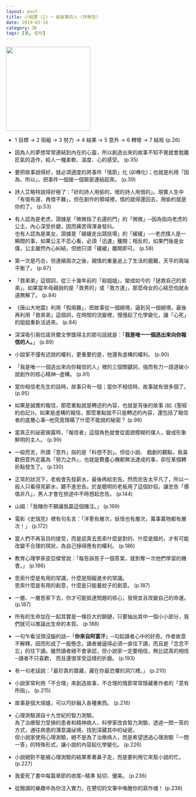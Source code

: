 ```yaml
---
layout: post
title: 小說課 (2) ─ 偷故事的人 (許榮哲)
date: 2019-03-16
category: 訣
tags: [書, 佳句]
---
```


<img src="https://doltegg.github.io/egg/others/egg/noveli.jpg" style="width:230px"/>

- 1 目標 → 2 阻礙 → 3 努力 → 4 結果 → 5 意外 → 6 轉彎 → 7 結局 (p.26)


- 因為人的夢想常常連結到內在的心靈，所以創造出來的故事不知不覺就會脫離匠氣的造作，給人一種柔軟、溫度、心的感受。 (p.35)

<!--more-->

- 要把故事說得好，就必須適度的將事件「情節」化 (卯榫化)；也就是利用「因為、所以」，把事件一個接一個緊密連結起來。 (p.39)


- 詩人艾略特說得好極了：「好的詩人用偷的，壞的詩人用借的」。現實人生中「有借有還，再借不難」，但在創作的領域裡，借的就得還回去，用偷的就是你的了。 (p.53)


- 有人認為是老虎，證據是「微微指了右邊的門」的「微微」─因為指向老虎的公主，內心深受折磨，因而痛苦得渾身發抖。<br />
也有人認為是美女，證據是「緩緩走出競技場」的「緩緩」──老虎撲人是一瞬間的事，如果公主不忍心看，必須「迅速」離開；相反的，如果門後是女僕，公主雖然內心糾結，但她只須「緩緩」離開即可。 (p.58)


- 第一次是巧合，但連續兩次之後，親情的重量追上了生活的磨難，天平的兩端平衡了。 (p.67)


- 「救弟弟」這個詞，從三十幾年前的「殺姐姐」，變成如今的「拯救自己的弟弟」。如果當年母親說的是「救男的」或「救方達」，那麼母女的心結恐怕就永遠無解了。 (p.84)



- 《唐山大地震》利用「假兩難」，把故事從一個絕境，逼到另一個絕境，最後再利用「救弟弟」這個詞，在時間的流變裡，慢慢起了化學變化，讓「心死」的姐姐重新活過來。 (p.84)


- 深深吸引兩位諾貝爾文學獎得主的那句話就是：「**我是唯一一個逃出來向你報信的人。**」 (p.89)


- 小說家不僅有述說的權利，更重要的是，他還有虛構的權利。 (p.90)


- 「我是唯一一個逃出來向你報信的人」裡的三個關鍵詞，強而有力一語道破小說創作的核心精神─虛構。 (p.91)


- 當你相信老先生的話時，故事只有一個；當你不相信時，故事就有很多個了。 (p.95)


- 如果是誠實的報信，那麼重點就是轉述的內容，也就是背後的故事 (如《聖經 ‧ 約伯記》)。如果是虛構的報信，那麼重點就不只是轉述的內容，還包括了報信者的底層心事─他究竟隱瞞了什麼不能說的秘密？ (p.98)


- 當真正的祕密揭露時，「報信者」這個角色就會從面貌模糊的僕人，變成形象鮮明的主人。 (p.99)


- 一般而言，所謂「意外」指的是「料想不到」。但從小說、 戲劇的觀點，我喜歡把意外定義為「努力之外」，也就是費盡心機都無法達成的事，卻在某個轉折點發生了。 (p.130)


- 正常的狀況下，老板會先發薪水，最後再給忠告。然而忠告太平凡了，所以一般人只看得見薪水，聽不進忠告。於是聰明的老板用了這個妙招，讓忠告「價值非凡」，男人才會在旅途中不時想起忠告。 (p.144)


- 山姆：「我賭你不願讓我贏這個賭注。」 (p.169)


- 電影《史瑞克》裡有句名言：「洋蔥有層次，妖怪也有層次，萬事萬物都有層次！」 (p.172)


- 當人們不再盲目的接受，而是認真去思索什麼是對的、什麼是錯的，才有可能改變不合理的現狀，為自己掙得應有的權利。 (p.186)


- 教育心理學家皮亞傑曾說：「每告訴孩子一個答案，就剝奪一次他們學習的機會。」 (p.186)


- 思索什麼是有用的常識，什麼是阻礙進步的常識。<br />
思索什麼是有用的創意，什麼是只能養蚊子的創意。 (p.187)


- 一層、一層思索下去，你才可能抵達問題的核心，發現並且改變自己的命運。 (p.187)


- 所有的生命加在一起其實是一條巨大的鎖鏈，只要抽出其中一個小小部分，我們就可以推論出生命的本質。 (p.188)


- 一句乍看沒頭沒腦的話─「**你來自阿富汗**」─勾起讀者心中的好奇。作者故意不解釋，因而形成了一股懸念，讀者被逼得必須一直往下讀，而且是「念念不忘」的往下讀。雖然讀者絕不會承認，但小說家一定要相信，無比認真的相信─讀者不只喜歡，
而且還很享受這樣的折磨。 (p.193)


- 有一句老話說：「最珍貴的寶藏，藏在你最恐懼的洞穴裡。」 (p.210)


- 小說家常利用「不合理」來創造故事，不合理的情節常常隱藏著作者的「意有所指」。 (p.215)


- 故事是個大熔爐，可以巧妙融入各種東西。 (p.216)


- 心理測驗源自十九世紀的智力測驗。<br />
為了治療智力受損的患者和精神病人，科學家改良智力測驗，透過一問一答的方式，通往病患的潛意識祕境，找到深藏其中的祕密。<br />
但小說家使用心理測驗，絕不是為了治療病人，而是希望透過心理測驗「一問一答」的特殊形式，讓小說的內容起化學變化。 (p.226)


- 小說絕對不能被心理測驗的結果牽著鼻子走，而是要利用它來幫小說的忙。 (p.227)


- 我愛死了書中每篇章節的收尾─精準 貼切、優美。 (p.236)


- 從閱讀的樂趣中為你注入實力，在懇切的文筆中喚醒你的寫作魂！ (p.238)
